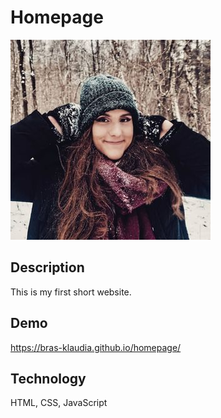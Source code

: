 # Homepage

![Klaudia](https://github.com/bras-klaudia/homepage/blob/main/images/Klaudia%20Bras.jpg?raw=true)

## Description

This is my first short website. 

## Demo

https://bras-klaudia.github.io/homepage/

## Technology

HTML, CSS, JavaScript
